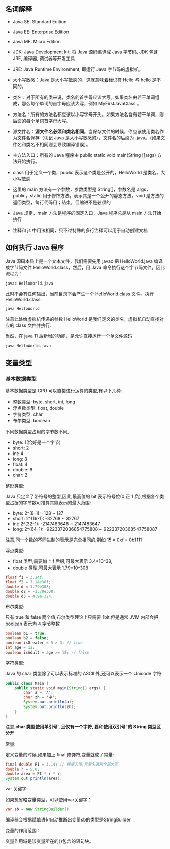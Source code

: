 ## 名词解释

- Java SE: Standard Edition
- Java EE: Enterprise Edition
- Java ME: Micro Edition
- JDK: Java Development kit, 将 Java 源码编译成 Java 字节码, JDK 包含 JRE, 编译器, 调试器等开发工具
- JRE: Java Runtime Environment, 即运行 Java 字节码的虚拟机。

- 大小写敏感：Java 是大小写敏感的，这就意味着标识符 Hello 与 hello 是不同的。
- 类名：对于所有的类来说，类名的首字母应该大写。如果类名由若干单词组成，那么每个单词的首字母应该大写，例如 MyFirstJavaClass 。
- 方法名：所有的方法名都应该以小写字母开头。如果方法名含有若干单词，则后面的每个单词首字母大写。
- 源文件名：**源文件名必须和类名相同**。当保存文件的时候，你应该使用类名作为文件名保存（切记 Java 是大小写敏感的），文件名的后缀为 .java。（如果文件名和类名不相同则会导致编译错误）。
- 主方法入口：所有的 Java 程序由 public static void main(String []args) 方法开始执行。
- class 用于定义一个类，public 表示这个类是公开的，HelloWorld 是类名，大小写敏感
- 这里的 main 方法有一个参数，参数类型是 String[]，参数名是 args，public，static 用于修饰方法，表示其是一个公开的静态方法，void 是方法的返回类型，每行代码用；结束，但缩进不是必须的
- Java 规定，main 方法是程序的固定入口，Java 程序总是从 main 方法开始执行
- 注释和 js 中用法相同，只不过特殊的多行注释可以用于自动创建文档

## 如何执行 Java 程序

Java 源码本质上是一个文本文件，我们需要先用 javac 把 HelloWorld.java 编译成字节码文件 HelloWorld.class，然后，用 Java 命令执行这个字节码文件，因此流程为：

```bash
javac HelloWorld.java
```

此时不会有任何输出，当前目录下会产生一个 HelloWorld.class 文件。执行 HelloWorld.class:

```bash
java HelloWorld
```

注意此处给虚拟机传递的参数 HelloWorld 是我们定义的类名，虚拟机自动查找对应的 class 文件并执行.

当然，在 java 11 后新增的功能，是允许直接运行一个单文件源码

```bash
java HelloWorld.java
```

## 变量类型

### 基本数据类型

基本数据类型是 CPU 可以直接进行运算的类型,有以下几种:

- 整数类型: byte, short, int, long
- 浮点数类型: float, double
- 字符类型: char
- 布尔类型: boolean

不同数据类型占用的字节数不同,

- byte: 1(恰好是一个字节)
- short: 2
- int: 4
- long: 8
- float: 4
- double: 8
- char: 2

整形类型:

Java 只定义了带符号的整型,因此,最高位的 bit 表示符号位(0 正 1 负),根据各个类型占据的字节数可推算其能表示的最大范围:

- byte: 2^(8-1): -128 ~ 127
- short: 2^(16-1): -32768 ~ 32767
- int: 2^(32-1): -2147483648 ~ 2147483647
- long: 2^(64-1): -9223372036854775808‬ ~ 92233720368547758087

注意,同一个数的不同进制的表示是完全相同的,例如 15 = 0xf = 0b1111

浮点类型:

- float 类型,需要加上 f 后缀,可最大表示 3.4\*10^38,
- double 类型,可最大表示 1.79\*10^308

```java
float f1 = 3.14f;
float f2 = 3.14e38f;
double d = 1.79e308;
double d2 = -1.79e308;
double d3 = 4.9e-324;
```

布尔类型:

只有 true 和 false 两个值,布尔类型理论上只需要 1bit,但是通常 JVM 内部会把 boolean 表示为 4 字节整数

```java
boolean b1 = true;
boolean b2 = false;
boolean isGreater = 5 > 3; // true
int age = 12;
boolean isAdult = age >= 18; // false
```

字符类型:

Java 的 char 类型除了可以表示标准的 ASCII 外,还可以表示一个 Unicode 字符:

```java
public class Main {
    public static void main(String[] args) {
        char a = 'A';
        char zh = '中';
        System.out.println(a);
        System.out.println(zh);
    }
}
```

注意,**char 类型使用单引号', 且仅有一个字符, 要和使用双引号"的 String 类型区分开**

常量:

定义变量的时候,如果加上 final 修饰符,变量就成了常量:

```java
final double PI = 3.14; // 根据习惯,常量名通常全部大写
double r = 5.0;
double area = PI * r * r;
System.out.println(area);
```

var 关键字:

如果想省略变量类型，可以使用var关键字：
```java
var sb = new StringBuilder()
```
编译器会根据赋值语句自动推断出变量sb的类型是StringBuilder

变量的作用范围：

变量作用域是该变量所在的{}包含的语句块。

